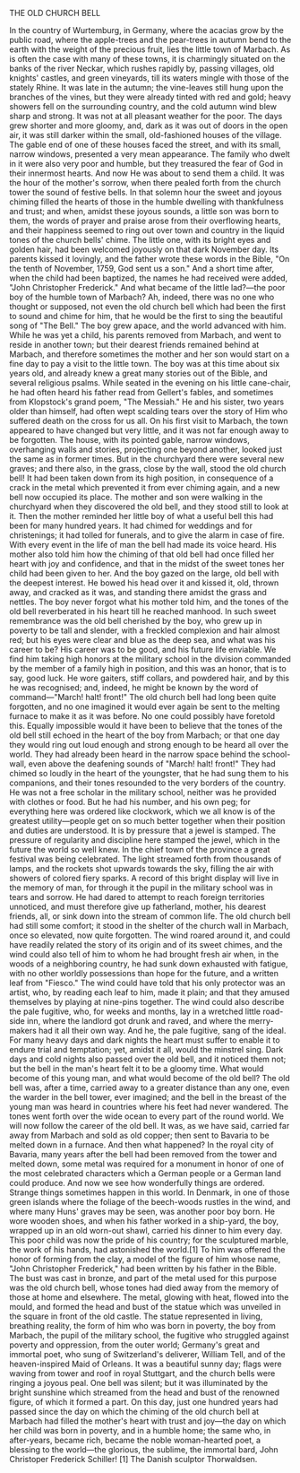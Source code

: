 THE OLD CHURCH BELL

In
the
country
of
Wurtemburg,
in
Germany,
where
the
acacias
grow
by
the
public
road,
where
the
apple-trees
and
the
pear-trees
in
autumn
bend
to
the
earth
with
the
weight
of
the
precious
fruit,
lies
the
little
town
of
Marbach.
As
is
often
the
case
with
many
of
these
towns,
it
is
charmingly
situated
on
the
banks
of
the
river
Neckar,
which
rushes
rapidly
by,
passing
villages,
old
knights'
castles,
and
green
vineyards,
till
its
waters
mingle
with
those
of
the
stately
Rhine.
It
was
late
in
the
autumn;
the
vine-leaves
still
hung
upon
the
branches
of
the
vines,
but
they
were
already
tinted
with
red
and
gold;
heavy
showers
fell
on
the
surrounding
country,
and
the
cold
autumn
wind
blew
sharp
and
strong.
It
was
not
at
all
pleasant
weather
for
the
poor.
The
days
grew
shorter
and
more
gloomy,
and,
dark
as
it
was
out
of
doors
in
the
open
air,
it
was
still
darker
within
the
small,
old-fashioned
houses
of
the
village.
The
gable
end
of
one
of
these
houses
faced
the
street,
and
with
its
small,
narrow
windows,
presented
a
very
mean
appearance.
The
family
who
dwelt
in
it
were
also
very
poor
and
humble,
but
they
treasured
the
fear
of
God
in
their
innermost
hearts.
And
now
He
was
about
to
send
them
a
child.
It
was
the
hour
of
the
mother's
sorrow,
when
there
pealed
forth
from
the
church
tower
the
sound
of
festive
bells.
In
that
solemn
hour
the
sweet
and
joyous
chiming
filled
the
hearts
of
those
in
the
humble
dwelling
with
thankfulness
and
trust;
and
when,
amidst
these
joyous
sounds,
a
little
son
was
born
to
them,
the
words
of
prayer
and
praise
arose
from
their
overflowing
hearts,
and
their
happiness
seemed
to
ring
out
over
town
and
country
in
the
liquid
tones
of
the
church
bells'
chime.
The
little
one,
with
its
bright
eyes
and
golden
hair,
had
been
welcomed
joyously
on
that
dark
November
day.
Its
parents
kissed
it
lovingly,
and
the
father
wrote
these
words
in
the
Bible,
"On
the
tenth
of
November,
1759,
God
sent
us
a
son."
And
a
short
time
after,
when
the
child
had
been
baptized,
the
names
he
had
received
were
added,
"John
Christopher
Frederick."
And
what
became
of
the
little
lad?—the
poor
boy
of
the
humble
town
of
Marbach?
Ah,
indeed,
there
was
no
one
who
thought
or
supposed,
not
even
the
old
church
bell
which
had
been
the
first
to
sound
and
chime
for
him,
that
he
would
be
the
first
to
sing
the
beautiful
song
of
"The
Bell."
The
boy
grew
apace,
and
the
world
advanced
with
him.
While
he
was
yet
a
child,
his
parents
removed
from
Marbach,
and
went
to
reside
in
another
town;
but
their
dearest
friends
remained
behind
at
Marbach,
and
therefore
sometimes
the
mother
and
her
son
would
start
on
a
fine
day
to
pay
a
visit
to
the
little
town.
The
boy
was
at
this
time
about
six
years
old,
and
already
knew
a
great
many
stories
out
of
the
Bible,
and
several
religious
psalms.
While
seated
in
the
evening
on
his
little
cane-chair,
he
had
often
heard
his
father
read
from
Gellert's
fables,
and
sometimes
from
Klopstock's
grand
poem,
"The
Messiah."
He
and
his
sister,
two
years
older
than
himself,
had
often
wept
scalding
tears
over
the
story
of
Him
who
suffered
death
on
the
cross
for
us
all.
On
his
first
visit
to
Marbach,
the
town
appeared
to
have
changed
but
very
little,
and
it
was
not
far
enough
away
to
be
forgotten.
The
house,
with
its
pointed
gable,
narrow
windows,
overhanging
walls
and
stories,
projecting
one
beyond
another,
looked
just
the
same
as
in
former
times.
But
in
the
churchyard
there
were
several
new
graves;
and
there
also,
in
the
grass,
close
by
the
wall,
stood
the
old
church
bell!
It
had
been
taken
down
from
its
high
position,
in
consequence
of
a
crack
in
the
metal
which
prevented
it
from
ever
chiming
again,
and
a
new
bell
now
occupied
its
place.
The
mother
and
son
were
walking
in
the
churchyard
when
they
discovered
the
old
bell,
and
they
stood
still
to
look
at
it.
Then
the
mother
reminded
her
little
boy
of
what
a
useful
bell
this
had
been
for
many
hundred
years.
It
had
chimed
for
weddings
and
for
christenings;
it
had
tolled
for
funerals,
and
to
give
the
alarm
in
case
of
fire.
With
every
event
in
the
life
of
man
the
bell
had
made
its
voice
heard.
His
mother
also
told
him
how
the
chiming
of
that
old
bell
had
once
filled
her
heart
with
joy
and
confidence,
and
that
in
the
midst
of
the
sweet
tones
her
child
had
been
given
to
her.
And
the
boy
gazed
on
the
large,
old
bell
with
the
deepest
interest.
He
bowed
his
head
over
it
and
kissed
it,
old,
thrown
away,
and
cracked
as
it
was,
and
standing
there
amidst
the
grass
and
nettles.
The
boy
never
forgot
what
his
mother
told
him,
and
the
tones
of
the
old
bell
reverberated
in
his
heart
till
he
reached
manhood.
In
such
sweet
remembrance
was
the
old
bell
cherished
by
the
boy,
who
grew
up
in
poverty
to
be
tall
and
slender,
with
a
freckled
complexion
and
hair
almost
red;
but
his
eyes
were
clear
and
blue
as
the
deep
sea,
and
what
was
his
career
to
be?
His
career
was
to
be
good,
and
his
future
life
enviable.
We
find
him
taking
high
honors
at
the
military
school
in
the
division
commanded
by
the
member
of
a
family
high
in
position,
and
this
was
an
honor,
that
is
to
say,
good
luck.
He
wore
gaiters,
stiff
collars,
and
powdered
hair,
and
by
this
he
was
recognised;
and,
indeed,
he
might
be
known
by
the
word
of
command—"March!
halt!
front!"
The
old
church
bell
had
long
been
quite
forgotten,
and
no
one
imagined
it
would
ever
again
be
sent
to
the
melting
furnace
to
make
it
as
it
was
before.
No
one
could
possibly
have
foretold
this.
Equally
impossible
would
it
have
been
to
believe
that
the
tones
of
the
old
bell
still
echoed
in
the
heart
of
the
boy
from
Marbach;
or
that
one
day
they
would
ring
out
loud
enough
and
strong
enough
to
be
heard
all
over
the
world.
They
had
already
been
heard
in
the
narrow
space
behind
the
school-wall,
even
above
the
deafening
sounds
of
"March!
halt!
front!"
They
had
chimed
so
loudly
in
the
heart
of
the
youngster,
that
he
had
sung
them
to
his
companions,
and
their
tones
resounded
to
the
very
borders
of
the
country.
He
was
not
a
free
scholar
in
the
military
school,
neither
was
he
provided
with
clothes
or
food.
But
he
had
his
number,
and
his
own
peg;
for
everything
here
was
ordered
like
clockwork,
which
we
all
know
is
of
the
greatest
utility—people
get
on
so
much
better
together
when
their
position
and
duties
are
understood.
It
is
by
pressure
that
a
jewel
is
stamped.
The
pressure
of
regularity
and
discipline
here
stamped
the
jewel,
which
in
the
future
the
world
so
well
knew.
In
the
chief
town
of
the
province
a
great
festival
was
being
celebrated.
The
light
streamed
forth
from
thousands
of
lamps,
and
the
rockets
shot
upwards
towards
the
sky,
filling
the
air
with
showers
of
colored
fiery
sparks.
A
record
of
this
bright
display
will
live
in
the
memory
of
man,
for
through
it
the
pupil
in
the
military
school
was
in
tears
and
sorrow.
He
had
dared
to
attempt
to
reach
foreign
territories
unnoticed,
and
must
therefore
give
up
fatherland,
mother,
his
dearest
friends,
all,
or
sink
down
into
the
stream
of
common
life.
The
old
church
bell
had
still
some
comfort;
it
stood
in
the
shelter
of
the
church
wall
in
Marbach,
once
so
elevated,
now
quite
forgotten.
The
wind
roared
around
it,
and
could
have
readily
related
the
story
of
its
origin
and
of
its
sweet
chimes,
and
the
wind
could
also
tell
of
him
to
whom
he
had
brought
fresh
air
when,
in
the
woods
of
a
neighboring
country,
he
had
sunk
down
exhausted
with
fatigue,
with
no
other
worldly
possessions
than
hope
for
the
future,
and
a
written
leaf
from
"Fiesco."
The
wind
could
have
told
that
his
only
protector
was
an
artist,
who,
by
reading
each
leaf
to
him,
made
it
plain;
and
that
they
amused
themselves
by
playing
at
nine-pins
together.
The
wind
could
also
describe
the
pale
fugitive,
who,
for
weeks
and
months,
lay
in
a
wretched
little
road-side
inn,
where
the
landlord
got
drunk
and
raved,
and
where
the
merry-makers
had
it
all
their
own
way.
And
he,
the
pale
fugitive,
sang
of
the
ideal.
For
many
heavy
days
and
dark
nights
the
heart
must
suffer
to
enable
it
to
endure
trial
and
temptation;
yet,
amidst
it
all,
would
the
minstrel
sing.
Dark
days
and
cold
nights
also
passed
over
the
old
bell,
and
it
noticed
them
not;
but
the
bell
in
the
man's
heart
felt
it
to
be
a
gloomy
time.
What
would
become
of
this
young
man,
and
what
would
become
of
the
old
bell?
The
old
bell
was,
after
a
time,
carried
away
to
a
greater
distance
than
any
one,
even
the
warder
in
the
bell
tower,
ever
imagined;
and
the
bell
in
the
breast
of
the
young
man
was
heard
in
countries
where
his
feet
had
never
wandered.
The
tones
went
forth
over
the
wide
ocean
to
every
part
of
the
round
world.
We
will
now
follow
the
career
of
the
old
bell.
It
was,
as
we
have
said,
carried
far
away
from
Marbach
and
sold
as
old
copper;
then
sent
to
Bavaria
to
be
melted
down
in
a
furnace.
And
then
what
happened?
In
the
royal
city
of
Bavaria,
many
years
after
the
bell
had
been
removed
from
the
tower
and
melted
down,
some
metal
was
required
for
a
monument
in
honor
of
one
of
the
most
celebrated
characters
which
a
German
people
or
a
German
land
could
produce.
And
now
we
see
how
wonderfully
things
are
ordered.
Strange
things
sometimes
happen
in
this
world.
In
Denmark,
in
one
of
those
green
islands
where
the
foliage
of
the
beech-woods
rustles
in
the
wind,
and
where
many
Huns'
graves
may
be
seen,
was
another
poor
boy
born.
He
wore
wooden
shoes,
and
when
his
father
worked
in
a
ship-yard,
the
boy,
wrapped
up
in
an
old
worn-out
shawl,
carried
his
dinner
to
him
every
day.
This
poor
child
was
now
the
pride
of
his
country;
for
the
sculptured
marble,
the
work
of
his
hands,
had
astonished
the
world.[1]
To
him
was
offered
the
honor
of
forming
from
the
clay,
a
model
of
the
figure
of
him
whose
name,
"John
Christopher
Frederick,"
had
been
written
by
his
father
in
the
Bible.
The
bust
was
cast
in
bronze,
and
part
of
the
metal
used
for
this
purpose
was
the
old
church
bell,
whose
tones
had
died
away
from
the
memory
of
those
at
home
and
elsewhere.
The
metal,
glowing
with
heat,
flowed
into
the
mould,
and
formed
the
head
and
bust
of
the
statue
which
was
unveiled
in
the
square
in
front
of
the
old
castle.
The
statue
represented
in
living,
breathing
reality,
the
form
of
him
who
was
born
in
poverty,
the
boy
from
Marbach,
the
pupil
of
the
military
school,
the
fugitive
who
struggled
against
poverty
and
oppression,
from
the
outer
world;
Germany's
great
and
immortal
poet,
who
sung
of
Switzerland's
deliverer,
William
Tell,
and
of
the
heaven-inspired
Maid
of
Orleans.
It
was
a
beautiful
sunny
day;
flags
were
waving
from
tower
and
roof
in
royal
Stuttgart,
and
the
church
bells
were
ringing
a
joyous
peal.
One
bell
was
silent;
but
it
was
illuminated
by
the
bright
sunshine
which
streamed
from
the
head
and
bust
of
the
renowned
figure,
of
which
it
formed
a
part.
On
this
day,
just
one
hundred
years
had
passed
since
the
day
on
which
the
chiming
of
the
old
church
bell
at
Marbach
had
filled
the
mother's
heart
with
trust
and
joy—the
day
on
which
her
child
was
born
in
poverty,
and
in
a
humble
home;
the
same
who,
in
after-years,
became
rich,
became
the
noble
woman-hearted
poet,
a
blessing
to
the
world—the
glorious,
the
sublime,
the
immortal
bard,
John
Christoper
Frederick
Schiller!
[1]
The
Danish
sculptor
Thorwaldsen.
